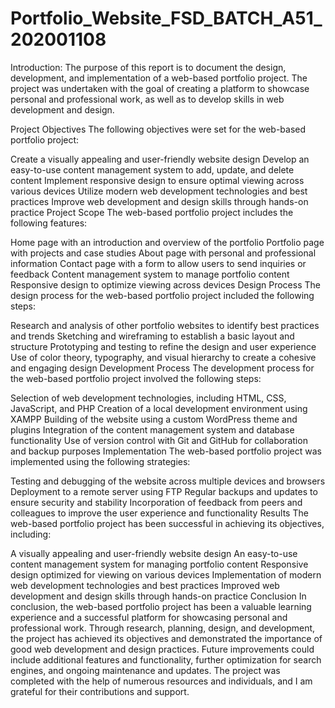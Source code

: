 # Portfolio_Website_FSD_BATCH_A51_202001108
Introduction:
The purpose of this report is to document the design, development, and implementation of a web-based portfolio project. The project was undertaken with the goal of creating a platform to showcase personal and professional work, as well as to develop skills in web development and design.

Project Objectives
The following objectives were set for the web-based portfolio project:

Create a visually appealing and user-friendly website design
Develop an easy-to-use content management system to add, update, and delete content
Implement responsive design to ensure optimal viewing across various devices
Utilize modern web development technologies and best practices
Improve web development and design skills through hands-on practice
Project Scope
The web-based portfolio project includes the following features:

Home page with an introduction and overview of the portfolio
Portfolio page with projects and case studies
About page with personal and professional information
Contact page with a form to allow users to send inquiries or feedback
Content management system to manage portfolio content
Responsive design to optimize viewing across devices
Design Process
The design process for the web-based portfolio project included the following steps:

Research and analysis of other portfolio websites to identify best practices and trends
Sketching and wireframing to establish a basic layout and structure
Prototyping and testing to refine the design and user experience
Use of color theory, typography, and visual hierarchy to create a cohesive and engaging design
Development Process
The development process for the web-based portfolio project involved the following steps:

Selection of web development technologies, including HTML, CSS, JavaScript, and PHP
Creation of a local development environment using XAMPP
Building of the website using a custom WordPress theme and plugins
Integration of the content management system and database functionality
Use of version control with Git and GitHub for collaboration and backup purposes
Implementation
The web-based portfolio project was implemented using the following strategies:

Testing and debugging of the website across multiple devices and browsers
Deployment to a remote server using FTP
Regular backups and updates to ensure security and stability
Incorporation of feedback from peers and colleagues to improve the user experience and functionality
Results
The web-based portfolio project has been successful in achieving its objectives, including:

A visually appealing and user-friendly website design
An easy-to-use content management system for managing portfolio content
Responsive design optimized for viewing on various devices
Implementation of modern web development technologies and best practices
Improved web development and design skills through hands-on practice
Conclusion
In conclusion, the web-based portfolio project has been a valuable learning experience and a successful platform for showcasing personal and professional work. Through research, planning, design, and development, the project has achieved its objectives and demonstrated the importance of good web development and design practices. Future improvements could include additional features and functionality, further optimization for search engines, and ongoing maintenance and updates. The project was completed with the help of numerous resources and individuals, and I am grateful for their contributions and support.
